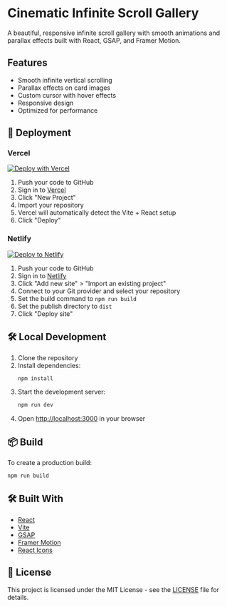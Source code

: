 # Cinematic Infinite Scroll Gallery

A beautiful, responsive infinite scroll gallery with smooth animations and parallax effects built with React, GSAP, and Framer Motion.

## Features

- Smooth infinite vertical scrolling
- Parallax effects on card images
- Custom cursor with hover effects
- Responsive design
- Optimized for performance

## 🚀 Deployment

### Vercel

[![Deploy with Vercel](https://vercel.com/button)](https://vercel.com/new/clone?repository-url=https%3A%2F%2Fgithub.com%2Fyourusername%2FSiena-card-carousel-effect&project-name=cinematic-gallery&repository-name=cinematic-gallery)

1. Push your code to GitHub
2. Sign in to [Vercel](https://vercel.com)
3. Click "New Project"
4. Import your repository
5. Vercel will automatically detect the Vite + React setup
6. Click "Deploy"

### Netlify

[![Deploy to Netlify](https://www.netlify.com/img/deploy/button.svg)](https://app.netlify.com/start/deploy?repository=https://github.com/yourusername/Siena-card-carousel-effect)

1. Push your code to GitHub
2. Sign in to [Netlify](https://www.netlify.com)
3. Click "Add new site" > "Import an existing project"
4. Connect to your Git provider and select your repository
5. Set the build command to `npm run build`
6. Set the publish directory to `dist`
7. Click "Deploy site"

## 🛠️ Local Development

1. Clone the repository
2. Install dependencies:
   ```bash
   npm install
   ```
3. Start the development server:
   ```bash
   npm run dev
   ```
4. Open [http://localhost:3000](http://localhost:3000) in your browser

## 📦 Build

To create a production build:

```bash
npm run build
```

## 🛠️ Built With

- [React](https://reactjs.org/)
- [Vite](https://vitejs.dev/)
- [GSAP](https://greensock.com/gsap/)
- [Framer Motion](https://www.framer.com/motion/)
- [React Icons](https://react-icons.github.io/react-icons/)

## 📝 License

This project is licensed under the MIT License - see the [LICENSE](LICENSE) file for details.
